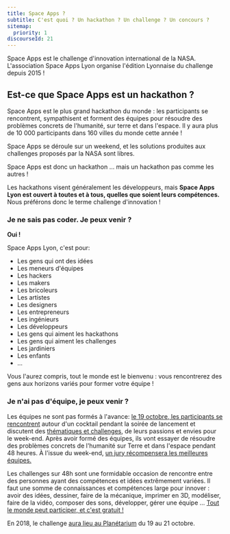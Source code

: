```yaml
---
title: Space Apps ?
subtitle: C'est quoi ? Un hackathon ? Un challenge ? Un concours ?
sitemap:
  priority: 1
discourseId: 21
---
```


Space Apps est le challenge d'innovation international de la NASA. L'association Space Apps Lyon organise l'édition Lyonnaise du challenge depuis 2015 !

## Est-ce que Space Apps est un hackathon ?

Space Apps est le plus grand hackathon du monde : les participants se rencontrent, sympathisent et forment des équipes pour résoudre des problèmes concrets de l'humanité, sur terre et dans l'espace. Il y aura plus de 10 000 participants dans 160 villes du monde cette année !

Space Apps se déroule sur un weekend, et les solutions produites aux challenges proposés par la NASA sont libres.

Space Apps est donc un hackathon ... mais un hackathon pas comme les autres !

Les hackathons visent généralement les développeurs, mais __Space Apps Lyon est ouvert à toutes et à tous, quelles que soient leurs compétences.__ Nous préférons donc le terme challenge d'innovation !

### Je ne sais pas coder. Je peux venir ?

__Oui !__

Space Apps Lyon, c'est pour:

+ Les gens qui ont des idées
+ Les meneurs d'équipes
+ Les hackers
+ Les makers
+ Les bricoleurs
+ Les artistes
+ Les designers
+ Les entrepreneurs
+ Les ingénieurs
+ Les développeurs
+ Les gens qui aiment les hackathons
+ Les gens qui aiment les challenges
+ Les jardiniers
+ Les enfants
+ ...

Vous l'aurez compris, tout le monde est le bienvenu : vous rencontrerez des gens aux horizons variés pour former votre équipe !

### Je n'ai pas d'équipe, je peux venir ?

Les équipes ne sont pas formés à l'avance: [le 19 octobre, les participants se rencontrent](deroulement-space-apps-lyon-2018) autour d'un cocktail pendant la soirée de lancement et discutent des [thématiques et challenges](les-challenges-de-la-nasa-space-apps-2018), de leurs passions et envies pour le week-end. Après avoir formé des équipes, ils vont essayer de résoudre des problèmes concrets de l'humanité sur Terre et dans l'espace pendant 48 heures. À l'issue du week-end, [un jury récompensera les meilleures équipes.](competition-jury-de-space-apps-lyon-2018)

Les challenges sur 48h sont une formidable occasion de rencontre entre des personnes ayant des compétences et idées extrêmement variées. Il faut une somme de connaissances et compétences large pour innover : avoir des idées, dessiner, faire de la mécanique, imprimer en 3D, modéliser, faire de la vidéo, composer des sons, développer, gérer une équipe ... [Tout le monde peut participer, et c'est gratuit !](qui-peut-participer-a-space-apps)

En 2018, le challenge [aura lieu au Planétarium](venir-a-space-apps-lyon-au-planetarium) du 19 au 21 octobre.
